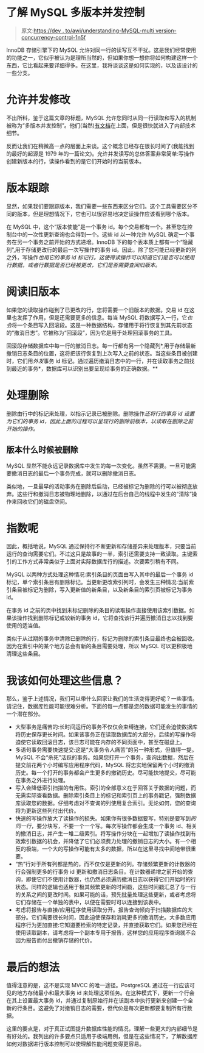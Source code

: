 # 了解 MySQL 多版本并发控制

> 原文:[https://dev . to/awj/understanding-MySQL-multi version-concurrency-control-1n5f](https://dev.to/awj/understanding-mysql-multiversion-concurrency-control-1n5f)

InnoDB 存储引擎下的 MySQL 允许对同一行的读写互不干扰。这是我们经常使用的功能之一，它似乎被认为是理所当然的，但如果你想一想你将如何构建这样一个东西，它比看起来要详细得多。在这里，我将谈谈这是如何实现的，以及该设计的一些分支。

# 允许并发修改

不出所料，鉴于这篇文章的标题，MySQL 允许您同时从同一行读取和写入的机制被称为“多版本并发控制”。他们(当然)[有文档](https://dev.mysql.com/doc/refman/8.0/en/innodb-multi-versioning.html)在上面，但是很快就进入了内部技术细节。

反而让我们在稍微高一点的层面上来谈。这个概念已经存在很长时间了(我能找到的最好的起源是 1979 年的一篇论文)。允许并发读写的总体答案非常简单:写操作创建新版本的行，读操作看到的是它们开始时的当前版本。

# 版本跟踪

显然，如果我们要跟踪版本，我们需要一些东西来区分它们。这个工具需要区分不同的版本，但是理想情况下，它也可以很容易地决定读操作应该看到哪个版本。

在 MySQL 中，这个“版本使能”是一个事务 id。每个交易都有一个。甚至您在控制台中的一次性更新查询也会得到一个。这些 id 以一种允许 MySQL 确定一个事务在另一个事务之前开始的方式递增。InnoDB 下的每个表本质上都有一个“隐藏列”,用于存储更改行的最后一次写操作的事务 id。因此，除了您可能已经更新的列之外，写操作*也用它的事务 id 标记行。这使得读操作可以知道它们是否可以使用行数据，或者行数据是否已经被更改，它们是否需要查阅旧版本。*

# 阅读旧版本

如果您的读取操作碰到了已更改的行，您将需要一个旧版本的数据。交易 id 在这里也发挥了作用，但是还需要更多的信息。每当 MySQL 将数据写入一行，它*也会*将一个条目写入回滚段。这是一种数据结构，存储用于将行恢复到其先前状态的“撤消日志”。它被称为“回滚段”，因为它是用于处理回滚事务的工具。

回滚段存储数据库中每一行的撤消日志。每一行都有另一个隐藏列*,用于存储最新撤销日志条目的位置，这将把该行恢复到上次写入之前的状态。当这些条目被创建时，它们用*外发*事务 id 标记。通过遍历撤消日志中的一行，并在读取事务之前找到最近的事务*，数据库可以识别出要呈现给事务的正确数据。**

# 处理删除

删除由行中的标记来处理，以指示记录已被删除。删除操作*还将行的事务 id 设置为它们的事务 id，因此上面的过程可以呈现行的删除前版本，以读取在删除之前开始的操作。*

## 版本什么时候被删除

MySQL 显然不能永远记录数据库中发生的每一次变化。虽然不需要。一旦可能需要撤消日志的最后一个事务完成，就可以删除撤消日志。

类似地，一旦最早的活动事务在删除后启动，已经被标记为删除的行可以被彻底放弃。这些行和撤消日志被物理地删除，以通过在后台自己的线程中发生的“清除”操作来回收它们的磁盘空间。

# 指数呢

因此，概括地说，MySQL 通过保持行不断更新和存储差异来处理版本，只要当前运行的查询需要它们。不过这只是故事的一半，索引还需要支持一致读取。主键索引的工作方式非常类似于上面对实际数据库行的描述。次要索引稍有不同。

MySQL 以两种方式处理这种情况:索引条目的页面由写入其中的最后一个事务 id 标记，单个索引条目有删除标记。当更新更改索引列时，会发生三种情况:当前索引条目被标记为删除，写入更新值的新条目，以及新条目的索引页被标记为事务 id。

在事务 id 之前的页中找到未标记删除的条目的读取操作直接使用该索引数据。如果该操作找到删除标记或较新的事务 id，它将查找该行并遍历撤消日志以找到要使用的适当值。

类似于从过期的事务中清除已删除的行，标记为删除的索引条目最终也会被回收。因为在索引中的某个地方总会有新的条目需要处理，所以 MySQL 可以更积极地清理这些条目。

# 我该如何处理这些信息？

那么，鉴于上述情况，我们可以带什么回家让我们的生活变得更好呢？一些事情。请记住，数据库性能可能很难分析。下面的每一点都是您的数据可能发生的事情的一个潜在部分。

*   大型事务是痛苦的:长时间运行的事务不仅仅会束缚连接，它们还会迫使数据库将历史保存更长时间。如果该事务正在读取数据库的大部分，后续的写操作将迫使它读取回滚日志，该日志可能在内存的不同页面中，甚至在磁盘上。
*   多语句事务需要快速提交:这是“大事务令人痛苦”的另一种形式，但值得一提。MySQL 不会“杀死”活跃的事务。如果您打开一个事务，查询出数据，然后在提交前花两个小时编写应用程序代码，MySQL 将忠实地保留两个小时的撤消历史。每一个打开的事务都会产生更多的撤销历史。尽可能快地提交，尽可能在事务之外进行处理。
*   写入会降低索引扫描的有用性。索引的全部意义在于回答关于数据的问题，而无需实际查看数据。删除索引条目上的标记和索引页上的事务戳记，强制数据库读取您的数据。仔细考虑对不查询的列使用复合索引。无论如何，您的查询将为更新这些列付出代价。
*   快速的写操作放大了读操作的损失。如果你有很多数据要写，特别是要写到*的同一行*，要分块写，不要一个一个写。每次写操作都会生成一个事务 id、相关的撤消日志，并产生一堆二级索引。将写操作分块在一起增加了读操作找到有效索引数据的机会，并降低了它们必须费力处理的撤销日志的大小。有一个相反的极端，一个大的写操作可能有太多的数据，所以在这里寻找中间地带很重要。
*   “热”行对于所有列都是热的，而不仅仅是更新的列。存储频繁更新的计数器的行会强制更多的行事务 id 更新和撤消日志条目。在计数器递增之前开始的查询，即使它们不使用计数器，也仍然必须遍历撤消日志以获得它们开始时的行状态。同样的逻辑也适用于极其频繁更新的时间戳，这些时间戳汇总了与一行的关系之间的更改时间。如果可能的话，预先批量处理这些更新，或者考虑将它们存储在一个单独的表中，以便在需要时可以连接到该表中。
*   考虑将报告与直接/应用程序使用读取分开。报告查询倾向于扫描数据库的大部分。它们需要很长时间，因此迫使保存和消耗更多的撤消历史。大多数应用程序行为更加直接:它知道要检索的特定记录，并直接获取它们。如果您已经在使用读取副本，请考虑将一个副本专用于报告，这样您的应用程序查询就不会因为报告而付出撤销存储的代价。

# 最后的想法

值得注意的是，这不是实现 MVCC 的唯一途径。PostgreSQL 通过在一行应该可见的地方存储最小和最大事务 id 来处理这项任务。在这种模式下，更新一个行会在其上设置最大事务 id，并通过复制原始行并在该副本中执行更新来创建一个全新的行条目。这避免了对撤销日志的需要，但代价是每次更新都要复制所有行数据。

这里的要点是，对于真正试图提升数据库性能的情况，理解一些更大的内部细节是有好处的。我列出的许多要点只适用于极端用例，但是在这些情况下，了解数据库如何对数据进行版本控制可以使理解性能问题变得更容易。